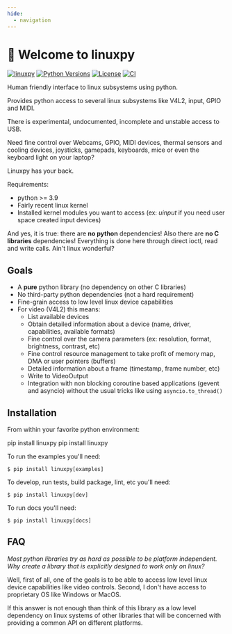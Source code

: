```yaml
---
hide:
  - navigation
---
```


# 🐧 Welcome to linuxpy


[![linuxpy][pypi-version]](https://pypi.python.org/pypi/linuxpy)
[![Python Versions][pypi-python-versions]](https://pypi.python.org/pypi/linuxpy)
[![License][license]]()
[![CI][CI]](https://github.com/tiagocoutinho/linuxpy/actions/workflows/ci.yml)

Human friendly interface to linux subsystems using python.

Provides python access to several linux subsystems like V4L2, input, GPIO and MIDI.

There is experimental, undocumented, incomplete and unstable access to USB.

Need fine control over Webcams, GPIO, MIDI devices, thermal sensors and cooling
devices, joysticks, gamepads, keyboards, mice or even the keyboard light on
your laptop?

Linuxpy has your back.

Requirements:

* python >= 3.9
* Fairly recent linux kernel
* Installed kernel modules you want to access (ex: *uinput* if you need user space
created input devices)

And yes, it is true: there are **no python** dependencies! Also there are **no
C libraries** dependencies! Everything is done here through direct ioctl, read and
write calls. Ain't linux wonderful?



## Goals

* A **pure** python library (no dependency on other C libraries)
* No third-party python dependencies (not a hard requirement)
* Fine-grain access to low level linux device capabilities
* For video (V4L2) this means:
    * List available devices
    * Obtain detailed information about a device (name, driver,
        capabilities, available formats)
    * Fine control over the camera parameters (ex: resolution, format,
        brightness, contrast, etc)
    * Fine control resource management to take profit of memory map, DMA
        or user pointers (buffers)
    * Detailed information about a frame (timestamp, frame number, etc)
    * Write to VideoOutput
    * Integration with non blocking coroutine based applications (gevent
        and asyncio) without the usual tricks like using `asyncio.to_thread()`

## Installation

From within your favorite python environment:

<div class="termy" data-ty-macos data-ty-title="bash" data-ty-typeDelay="30" >
	<span data-ty="input" data-ty-prompt="$">pip install linuxpy</span>
    <span data-ty="progress" >pip install linuxpy</span>
</div>

To run the examples you'll need:

```console
$ pip install linuxpy[examples]
```

To develop, run tests, build package, lint, etc you'll need:

```console
$ pip install linuxpy[dev]
```

To run docs you'll need:

```console
$ pip install linuxpy[docs]
```

## FAQ

*Most python libraries try as hard as possible to be platform independent.
Why create a library that is explicitly designed to work only on linux?*

Well, first of all, one of the goals is to be able to access low level linux
device capabilities like video controls. Second, I don't have access to
proprietary OS like Windows or MacOS.

If this answer is not enough than think of this library as a low level
dependency on linux systems of other libraries  that will be concerned
with providing a common API on different platforms.



[pypi-python-versions]: https://img.shields.io/pypi/pyversions/linuxpy.svg
[pypi-version]: https://img.shields.io/pypi/v/linuxpy.svg
[pypi-status]: https://img.shields.io/pypi/status/linuxpy.svg
[license]: https://img.shields.io/pypi/l/linuxpy.svg
[CI]: https://github.com/tiagocoutinho/linuxpy/actions/workflows/ci.yml/badge.svg
